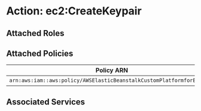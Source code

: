 # Action: ec2:CreateKeypair

## Attached Roles

## Attached Policies

| Policy ARN | Policy Name |
|------------|-------------|
| `arn:aws:iam::aws:policy/AWSElasticBeanstalkCustomPlatformforEC2Role` | [AWSElasticBeanstalkCustomPlatformforEC2Role](../policies.md#awselasticbeanstalkcustomplatformforec2role) |

## Associated Services

